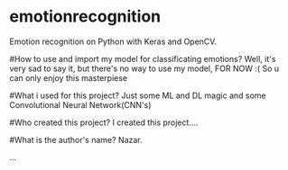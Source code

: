 # emotionrecognition
Emotion recognition on Python with Keras and OpenCV. 

#How to use and import my model for classificating emotions?
Well, it's very sad to say it, but there's no way to use my model, FOR NOW :(
So u can only enjoy this masterpiese

#What i used for this project?
Just some ML and DL magic and some Convolutional Neural Network(CNN's)

#Who created this project?
I created this project....

#What is the author's name?
Nazar.

...

